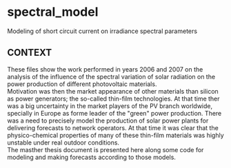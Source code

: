 # spectral_model
Modeling of short circuit current on irradiance spectral parameters

<h2>CONTEXT</h2>
<p>
  These files show the work performed in years 2006 and 2007 on the analysis of the influence of the spectral variation of solar radiation on the power production of different photovoltaic materials. <br>
  Motivation was then the market appearance of other materials than silicon as power generators; the so-called thin-film technologies. At that time ther was a big uncertainty in the market players of the PV branch worldwide, specially in Europe as
  forme leader of the "green" power production. There was a need to precisely model the production of solar power plants for delivering forecasts to network operators. At that time it was clear that the physico-chemical properties of many of these 
  thin-film materials was highly unstable under real outdoor conditions.<br>
  The masther thesis document is presented here along some code for modeling and making forecasts according to those models. 
  
</p>
